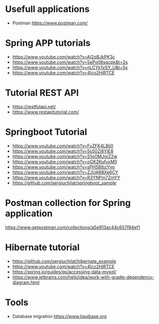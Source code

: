 # Usefull applications
+ Postman https://www.postman.com/


# Spring APP tutorials
+ https://www.youtube.com/watch?v=AI2oBJkPK3c
+ https://www.youtube.com/watch?v=5ePo08sqcpk&t=2s
+ https://www.youtube.com/watch?v=nLCYk1ySY_U&t=5s
+ https://www.youtube.com/watch?v=4Ico2HjRTCE

# Tutorial REST API
+ https://restfulapi.net/
+ https://www.restapitutorial.com/

# Springboot Tutorial
+ https://www.youtube.com/watch?v=FyZFK4LBjj0
+ https://www.youtube.com/watch?v=5s50Zj8YIE8
+ https://www.youtube.com/watch?v=S1oOMJorZ2w
+ https://www.youtube.com/watch?v=oGK2KufvxM0
+ https://www.youtube.com/watch?v=sPH58lbzYvo
+ https://www.youtube.com/watch?v=ZJUAR8Xe6CY
+ https://www.youtube.com/watch?v=R3YNPm7ZmYY
+ https://github.com/sergiuchilat/springboot_sample


# Postman collection for Spring application
https://www.getpostman.com/collections/a5e913ac44c657f94ef1


# Hibernate tutorial
+ https://github.com/sergiuchilat/hibernate_example
+ https://www.youtube.com/watch?v=4Ico2HjRTCE
+ https://spring.io/guides/gs/accessing-data-mysql/
+ https://www.jetbrains.com/help/idea/work-with-gradle-dependency-diagram.html

# Tools
+ Database migration https://www.liquibase.org
